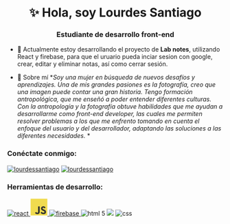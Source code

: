  <h1 align="center">✨ Hola, soy Lourdes Santiago</h1>
<h3 align="center">Estudiante de desarrollo front-end</h3>


- 🔭 Actualmente estoy desarrollando el proyecto de **Lab notes**, utilizando React y firebase, para que el uruario pueda inciar sesion con google, crear, editar y eliminar notas, así como cerrar sesión.

- 💬 Sobre mí **Soy una mujer en búsqueda de nuevos desafíos y aprendizajes. Una de mis grandes pasiones es la fotografía, creo que una imagen puede contar una gran historia. Tengo formación antropológica, que me enseñó a poder entender diferentes culturas. Con la antropología y la fotografía obtuve habilidades que me ayudan a desarrollarme como front-end developer, las cuales me permiten resolver problemas a los que me enfrento tomando en cuenta el enfoque del usuario y del desarrollador, adaptando las soluciones a las diferentes necesidades.* *



<h3 align="left">Conéctate conmigo:</h3>
<p align="left">
</a> <a href="https://linkedin.com/in/lourdes-santiago-/" target="blank"><img align="center" src="https://raw.githubusercontent.com/rahuldkjain/github-profile-readme-generator/master/src/images/icons/Social/linked-in-alt.svg" alt="lourdessantiago" height="30" width="40" /></a>
  <a href="mailto:lourdes.santiago.palacios@gmail.com" target="blank"><img align="center" src="https://upload.wikimedia.org/wikipedia/commons/thumb/7/7e/Gmail_icon_%282020%29.svg/2560px-Gmail_icon_%282020%29.svg.png" alt="lourdessantiago" height="30" width="40" /></a></p>

<h3 align="left">Herramientas de desarrollo:</h3>
<p align="left"><a href=""> <img src="https://upload.wikimedia.org/wikipedia/commons/thumb/4/47/React.svg/1920px-React.svg.png" alt="react" width="40" height="40"/> </a><a href="https://www.w3schools.com/css/" target="_blank" rel="noreferrer"> <img src="https://raw.githubusercontent.com/devicons/devicon/master/icons/javascript/javascript-original.svg" alt="javascript" width="40" height="40"/> </a><a href="https:// firebase.google.com/" target="_blank" rel="noreferrer"> <img src="https://www.vectorlogo.zone/logos/firebase/firebase-icon.svg" alt="firebase" width= "40" height="40"/> </a>  <img alt="html 5" src="https://cdn-icons-png.flaticon.com/512/1216/1216733.png" width="45" height="45"> <img src = "https://img.shields.io/badge/-CSS3-1572B6?style=flat&logo=css3&logoColor=white">   <img alt="css" src="https://www.kindpng.com/picc/m/464-4640184_css3-png-download-css-icon-transparent-png.png" width="45" height="45">
 </p>


 
 
 
 
 
 
 
 
 
 
 
 
 
 
 
 
 
 
 
 


